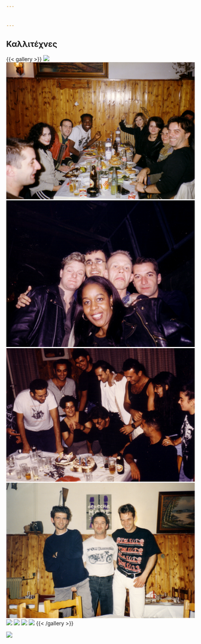 ```yaml
---


---
```


## Καλλιτέχνες

{{< gallery >}}
  <img src="AMINA.jpg" class="grid-w50 md:grid-w33 xl:grid-w25" />
  <img src="Billie_ray_martin_93.jpg" class="grid-w50 md:grid-w33 xl:grid-w25" />
  <img src="Erasure_95.jpg" class="grid-w50 md:grid-w33 xl:grid-w25" />
  <img src="HYSTERIKA_93.jpg" class="grid-w50 md:grid-w33 xl:grid-w25" />
  <img src="Jean_jack_barnell .jpg" class="grid-w50 md:grid-w33 xl:grid-w25" />
  <img src="manolis_with_depeche_mode.jpg" class="grid-w50 md:grid-w33 xl:grid-w25" />
  <img src="MASSIVE_ATTACK.jpg" class="grid-w50 md:grid-w33 xl:grid-w25" />
  <img src="MOBY_1995.jpg" class="grid-w50 md:grid-w33 xl:grid-w25" />
  <img src="SIGUR_ROS.jpg" class="grid-w50 md:grid-w33 xl:grid-w25" />
{{< /gallery >}}

  <img src="DOT_ALLISON.jpg" class="grid-w50 md:grid-w33 xl:grid-w25" />